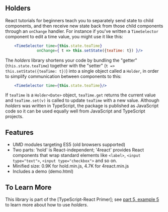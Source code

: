 Holders
-------

React tutorials for beginners teach you to separately send state to child components, and then receive new state back from those child components through an `onChange` handler. For instance if you've written a `TimeSelector` component to edit a time value, you might use it like this:

~~~jsx
    <TimeSelector time={this.state.teaTime}
              onChange={ t => this.setState({teaTime: t}) }/>
~~~

The *holders* library shortens your code by bundling the "getter" (`this.state.teaTime`) together with the "setter" (`t => this.setState({teaTime: t})`) into a single object called a `Holder`, in order to simplify communication between components to this:

~~~jsx
    <TimeSelector time={this.state.teaTime}/>
~~~

If `teaTime` is a `Holder<Date>` object, `teaTime.get` returns the current value and `teaTime.set(v)` is called to update `teaTime` with a new value. Although *holders* was written in TypeScript, the package is published as JavaScript code so it can be used equally well from JavaScript and TypeScript projects.

Features
--------

- UMD modules targeting ES5 (old browsers supported)
- Two parts: 'hold' is React-independent; '4react' provides React components that wrap standard elements like `<label>`, `<input type="text">`, `<input type="checkbox">` and so on.
- Minified size: 0.9K for hold.min.js, 4.7K for 4react.min.js
- Includes a demo (demo.html)

To Learn More
-------------

This library is part of the [TypeScript-React Primer]; see [part 5, example 5](typescript-react-primer.loyc.net/tutorial-5.html#example-5-simple-forms) to learn more about how to use *holders*.